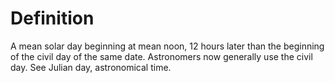 # Definition

A mean solar day beginning at mean noon, 12 hours later than the
beginning of the civil day of the same date. Astronomers now generally
use the civil day. See Julian day, astronomical time.
